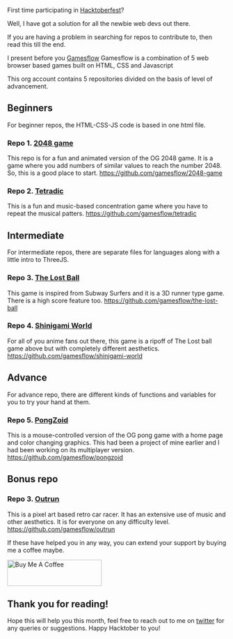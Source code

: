 First time participating in [Hacktoberfest](https://hacktoberfest.digitalocean.com/)?

Well, I have got a solution for all the newbie web devs out there.

If you are having a problem in searching for repos to contribute to, then read this till the end.

I present before you [Gamesflow](https://github.com/Gamesflow)
Gamesflow is a combination of 5 web browser based games built on HTML, CSS and Javascript

This org account contains 5 repositories divided on the basis of level of advancement.

## Beginners
For beginner repos, the HTML-CSS-JS code is based in one html file.

### Repo 1. [2048 game](https://two0four8.onrender.com)

This repo is for a fun and animated version of the OG 2048 game. It is a game where you add numbers of similar values to reach the number 2048. So, this is a good place to start.
https://github.com/gamesflow/2048-game

### Repo 2. [Tetradic](https://tetradic.onrender.com)

This is a fun and music-based concentration game where you have to repeat the musical patters. 
https://github.com/gamesflow/tetradic

## Intermediate
For intermediate repos, there are separate files for languages along with a little intro to ThreeJS.

### Repo 3. [The Lost Ball](https://thelostball.onrender.com)
This game is inspired from Subway Surfers and it is a 3D runner type game. There is a high score feature too.
https://github.com/gamesflow/the-lost-ball

### Repo 4. [Shinigami World](https://shinigamiworld.onrender.com)
For all of you anime fans out there, this game is a ripoff of The Lost ball game above but with completely different aesthetics.
https://github.com/gamesflow/shinigami-world

## Advance
For advance repo, there are different kinds of functions and variables for you to try your hand at them.

### Repo 5. [PongZoid](https://pongzoid.onrender.com)
This is a mouse-controlled version of the OG pong game with a home page and color changing graphics. This had been a project of mine earlier and I had been working on its multiplayer version. 
https://github.com/gamesflow/pongzoid

## Bonus repo
### Repo 3. [Outrun](https://outrun.onrender.com/)
This is a pixel art based retro car racer. It has an extensive use of music and other aesthetics. It is for everyone on any difficulty level.
https://github.com/gamesflow/outrun

If these have helped you in any way, you can extend your support by buying me a coffee maybe.

<a href="https://www.buymeacoffee.com/rainboestrykr" target="_blank"><img src="https://cdn.buymeacoffee.com/buttons/v2/default-yellow.png" alt="Buy Me A Coffee" style="height: 60px !important;width: 217px !important;" ></a>

## Thank you for reading!
Hope this will help you this month, feel free to reach out to me on [twitter](https://twitter.com/rainboestrykr) for any queries or suggestions. Happy Hacktober to you!

